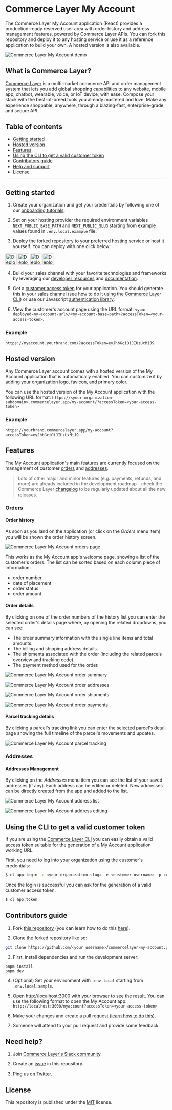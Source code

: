 # Commerce Layer My Account

The Commerce Layer My Account application (React) provides a production-ready reserved user area with order history and address management features, powered by Commerce Layer APIs. You can fork this repository and deploy it to any hosting service or use it as a reference application to build your own. A hosted version is also available.

![Commerce Layer My Account demo](./public/my-account.gif)

## What is Commerce Layer?

[Commerce Layer](https://commercelayer.io) is a multi-market commerce API and order management system that lets you add global shopping capabilities to any website, mobile app, chatbot, wearable, voice, or IoT device, with ease. Compose your stack with the best-of-breed tools you already mastered and love. Make any experience shoppable, anywhere, through a blazing-fast, enterprise-grade, and secure API.

## Table of contents

- [Getting started](#getting-started)
- [Hosted version](#hosted-version)
- [Features](#features)
- [Using the CLI to get a valid customer token](#using-the-cli-to-get-a-valid-customer-token)
- [Contributors guide](#contributors-guide)
- [Help and support](#need-help)
- [License](#license)

---

## Getting started

1. Create your organization and get your credentials by following one of our [onboarding tutorials](https://docs.commercelayer.io/core/welcome).

2. Set on your hosting provider the required environment variables `NEXT_PUBLIC_BASE_PATH` and `NEXT_PUBLIC_SLUG` starting from example values found in `.env.local.example` file.

3. Deploy the forked repository to your preferred hosting service or host it yourself. You can deploy with one click below:

[<img src="https://www.netlify.com/img/deploy/button.svg" alt="Deploy to Netlify" height="35">](https://app.netlify.com/start/deploy?repository=https://github.com/commercelayer/commercelayer-my-account) [<img src="https://vercel.com/button" alt="Deploy to Vercel" height="35">](https://vercel.com/new/clone?repository-url=https://github.com/commercelayer/commercelayer-my-account) [<img src="https://www.herokucdn.com/deploy/button.svg" alt="Deploy to Heroku" height="35">](https://heroku.com/deploy?template=https://github.com/commercelayer/commercelayer-my-account) [<img src="https://www.deploytodo.com/do-btn-blue.svg" alt="Deploy to Digital Ocean" height="35">](https://cloud.digitalocean.com/apps/new?repo=https://github.com/commercelayer/commercelayer-my-account/tree/main)

4. Build your sales channel with your favorite technologies and frameworks by leveraging our [developer resources](https://commercelayer.io/developers) and [documentation](https://docs.commercelayer.io).

5. Get a [customer access token](https://docs.commercelayer.io/core/authentication/password) for your application. You should generate this in your sales channel (see how to do it [using the Commerce Layer CLI](#using-the-cli-to-get-a-valid-customer-token)) or use our Javascript [authentication library](https://github.com/commercelayer/commercelayer-js-auth).

6. View the customer's account page using the URL format: `<your-deployed-my-account-url>/<my-account-base-path>?accessToken=<your-access-token>`.

### Example

`https://myaccount.yourbrand.com/?accessToken=eyJhbGciOiJIUzUxMiJ9`

## Hosted version

Any Commerce Layer account comes with a hosted version of the My Account application that is automatically enabled. You can customize it by adding your organization logo, favicon, and primary color.

You can use the hosted version of the My Account application with the following URL format: `https://<your-organization-subdomain>.commercelayer.app/my-account/?accessToken=<your-access-token>`

### Example

`https://yourbrand.commercelayer.app/my-account?accessToken=eyJhbGciOiJIUzUxMiJ9`

## Features

The My Account application's main features are currently focused on the management of customer [orders](#orders) and [addresses](#addresses). 

> Lots of other major and minor features (e.g. payments, refunds, and more) are already included in the development roadmap – check the Commerce Layer [changelog](https://docs.commercelayer.io/changelog/) to be regularly updated about all the new releases.

### Orders

#### Order history

As soon as you land on the application (or click on the *Orders* menu item) you will be shown the order history screen.

![Commerce Layer My Account orders page](./public/my-account-orders.jpg)

This works as the My Account app's welcome page, showing a list of the customer's orders. The list can be sorted based on each column piece of information:

- order number
- date of placement
- order status
- order amount

#### Order details

By clicking on one of the order numbers of the history list you can enter the selected order's details page where, by opening the related dropdowns, you can see:

- The order summary information with the single line items and total amounts.
- The billing and shipping address details.
- The shipments associated with the order (including the related parcels overview and tracking code).
- The payment method used for the order.

![Commerce Layer My Account order summary](./public/my-account-summary.jpg)

![Commerce Layer My Account order addresses](./public/my-account-addresses.jpg)

![Commerce Layer My Account order shipments](./public/my-account-shipments.jpg)

![Commerce Layer My Account order payments](./public/my-account-payments.jpg)

#### Parcel tracking details

By clicking a parcel's tracking link you can enter the selected parcel's detail page showing the full timeline of the parcel's movements and updates.

![Commerce Layer My Account parcel tracking](./public/my-account-parcel-tracking.jpg)

### Addresses

#### Addresses Management

By clicking on the *Addresses* menu item you can see the list of your saved addresses (if any). Each address can be edited or deleted. New addresses can be directly created from the app and added to the list. 

![Commerce Layer My Account address list](./public/my-account-select-address.jpg)

![Commerce Layer My Account address editing](./public/my-account-edit-address.jpg)

## Using the CLI to get a valid customer token

If you are using the [Commerce Layer CLI](https://github.com/commercelayer/commercelayer-cli) you can easily obtain a valid access token suitable for the generation of a My Account application working URL.

First, you need to log into your organization using the customer's credentials:

```bash
$ cl app:login -o <your-organization-slug> -e <customer-username> -p <customer-password> -i <client-id> -S <scope> -a <cli-login-alias>
```

Once the login is successful you can ask for the generation of a valid customer access token:

```bash
$ cl app:token
```

## Contributors guide

1. Fork [this repository](https://github.com/commercelayer/commercelayer-my-account) (you can learn how to do this [here](https://help.github.com/articles/fork-a-repo)).

2. Clone the forked repository like so:

```bash
git clone https://github.com/<your username>/commercelayer-my-account.git && cd commercelayer-my-account
```

3. First, install dependencies and run the development server:

```
pnpm install
pnpm dev
```

4. (Optional) Set your environment with `.env.local` starting from `.env.local.sample`.

5. Open [http://localhost:3000](http://localhost:3000) with your browser to see the result. You can use the following format to open the My Account app: `http://localhost:3000/myaccount?accessToken=<your-access-token>`

6. Make your changes and create a pull request ([learn how to do this](https://docs.github.com/en/github/collaborating-with-issues-and-pull-requests/creating-a-pull-request)).

7. Someone will attend to your pull request and provide some feedback.

## Need help?

1. Join [Commerce Layer's Slack community](https://slack.commercelayer.app).

2. Create an [issue](https://github.com/commercelayer/commercelayer-my-account/issues) in this repository.

3. Ping us [on Twitter](https://twitter.com/commercelayer).

## License

This repository is published under the [MIT](LICENSE) license.

